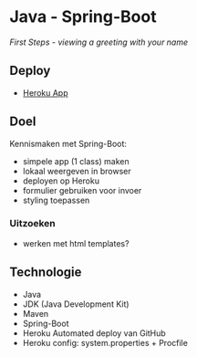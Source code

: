 # Java - Spring-Boot
*First Steps - viewing a greeting with your name* 

## Deploy

- [Heroku App](https://springboot-base-demo-c3374dd33da0.herokuapp.com/)

## Doel

Kennismaken met Spring-Boot: 
- simpele app (1 class) maken
- lokaal weergeven in browser
- deployen op Heroku
- formulier gebruiken voor invoer
- styling toepassen

### Uitzoeken
- werken met html templates?

## Technologie

- Java
- JDK (Java Development Kit)
- Maven
- Spring-Boot
- Heroku Automated deploy van GitHub
- Heroku config: system.properties + Procfile
